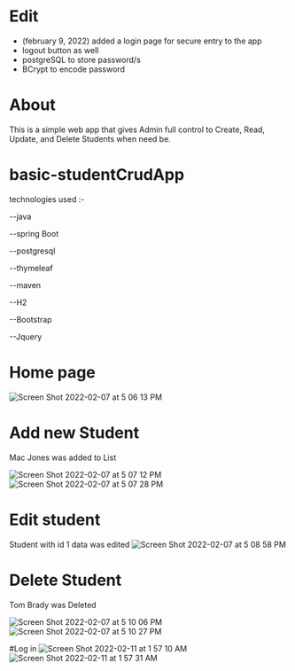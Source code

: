 
# Edit 
- (february 9, 2022) added a login page for secure entry to the  app  
- logout button as well 
- postgreSQL to store password/s
- BCrypt to encode password 


# About

This is a simple web app that gives  Admin full control to Create, Read, Update, and Delete Students when need be.



# basic-studentCrudApp

technologies used :-

--java

--spring Boot

--postgresql

--thymeleaf

--maven

--H2

--Bootstrap

--Jquery





# Home page
![Screen Shot 2022-02-07 at 5 06 13 PM](https://user-images.githubusercontent.com/99098876/152880783-7ce7f026-fbd9-472e-9acc-5d4ff074322c.png)

# Add new Student
 Mac Jones was added to List

![Screen Shot 2022-02-07 at 5 07 12 PM](https://user-images.githubusercontent.com/99098876/152880839-577a24b6-94b5-4757-b9c1-ffcf4dd06a7b.png)
![Screen Shot 2022-02-07 at 5 07 28 PM](https://user-images.githubusercontent.com/99098876/152880905-5187c07f-dc49-4185-bac0-de4e4391e5f5.png)

# Edit student 
Student with id 1 data was edited
![Screen Shot 2022-02-07 at 5 08 58 PM](https://user-images.githubusercontent.com/99098876/152880988-ad98bddc-ed1e-492c-9a27-547df22b90e1.png)

# Delete Student
Tom Brady was Deleted

![Screen Shot 2022-02-07 at 5 10 06 PM](https://user-images.githubusercontent.com/99098876/152881196-579a8589-d830-4550-85f7-180dca8e937d.png)
![Screen Shot 2022-02-07 at 5 10 27 PM](https://user-images.githubusercontent.com/99098876/152881252-ddf8728d-9c9f-4bb3-af6b-b4b3aef3e9a4.png)


#Log in
![Screen Shot 2022-02-11 at 1 57 10 AM](https://user-images.githubusercontent.com/99098876/153553052-b3f8ab03-42a1-4a74-8558-75b7d3170f02.png)
![Screen Shot 2022-02-11 at 1 57 31 AM](https://user-images.githubusercontent.com/99098876/153553079-ac54bd61-abbb-40d4-9086-c5fd8c6dd89e.png)







